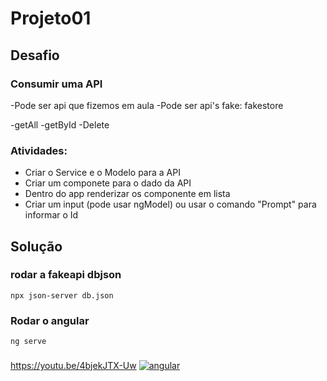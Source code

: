 # Projeto01

## Desafio

### Consumir uma API
-Pode ser api que fizemos em aula
-Pode ser api's fake: fakestore

-getAll
-getById
-Delete

### Atividades: 
- Criar o Service e o Modelo para a API
- Criar um componete para o dado da API
- Dentro do app renderizar os componente em lista
- Criar um input (pode usar ngModel) ou usar o comando "Prompt" para informar o Id

## Solução

### rodar a fakeapi dbjson

``` npx json-server db.json ```

### Rodar o angular

```ng serve ```

###

https://youtu.be/4bjekJTX-Uw
[![angular](https://img.youtube.com/vi/4bjekJTX-Uw/maxresdefault.jpg)](https://www.youtube.com/watch?v=4bjekJTX-Uw)
